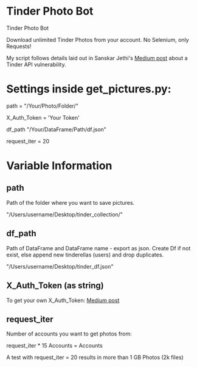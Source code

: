 # Tinder Photo Bot
Tinder Photo Bot 

Download unlimited Tinder Photos from your account. 
No Selenium, only Requests!

My script follows details laid out in Sanskar Jethi's [Medium post](https://medium.com/@sansyrox/hacking-tinders-premium-model-43f9f699d44) about a Tinder API vulnerability.

# Settings inside get_pictures.py:

path = "/Your/Photo/Folder/"

X_Auth_Token  = 'Your Token'

df_path "/Your/DataFrame/Path/df.json" 

request_iter = 20




# Variable Information

## path

Path of the folder where you want to save pictures.

"/Users/username/Desktop/tinder_collection/"

## df_path

Path of DataFrame and DataFrame name - export as json. Create Df if not exist, else append new tinderellas (users) and drop duplicates.

"/Users/username/Desktop/tinder_df.json"

## X_Auth_Token (as string)

To get your own X_Auth_Token:  [Medium post](https://medium.com/@sansyrox/hacking-tinders-premium-model-43f9f699d44)

## request_iter

Number of accounts you want to get photos from:

request_iter * 15 Accounts = Accounts

A test with request_iter = 20 results in more than 1 GB Photos (2k files)
